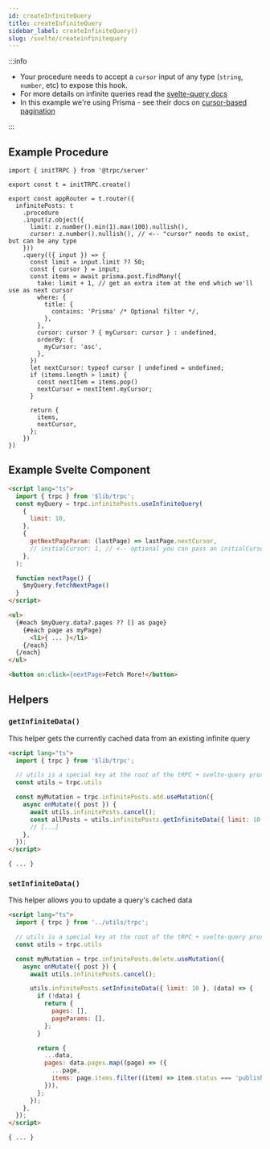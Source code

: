 ```yaml
---
id: createInfiniteQuery
title: createInfiniteQuery
sidebar_label: createInfiniteQuery()
slug: /svelte/createinfinitequery
---
```


:::info

- Your procedure needs to accept a `cursor` input of any type (`string`, `number`, etc) to expose this hook.
- For more details on infinite queries read the [svelte-query docs](https://tanstack.com/query/v4/docs/svelte/examples/svelte/load-more-infinite-scroll)
- In this example we're using Prisma - see their docs on [cursor-based pagination](https://www.prisma.io/docs/concepts/components/prisma-client/pagination#cursor-based-pagination)

:::

## Example Procedure

```tsx title='src/lib/server/trpc.ts'
import { initTRPC } from '@trpc/server'

export const t = initTRPC.create()

export const appRouter = t.router({
  infinitePosts: t
    .procedure
    .input(z.object({
      limit: z.number().min(1).max(100).nullish(),
      cursor: z.number().nullish(), // <-- "cursor" needs to exist, but can be any type
    }))
    .query(({ input }) => {
      const limit = input.limit ?? 50;
      const { cursor } = input;
      const items = await prisma.post.findMany({
        take: limit + 1, // get an extra item at the end which we'll use as next cursor
        where: {
          title: {
            contains: 'Prisma' /* Optional filter */,
          },
        },
        cursor: cursor ? { myCursor: cursor } : undefined,
        orderBy: {
          myCursor: 'asc',
        },
      })
      let nextCursor: typeof cursor | undefined = undefined;
      if (items.length > limit) {
        const nextItem = items.pop()
        nextCursor = nextItem!.myCursor;
      }

      return {
        items,
        nextCursor,
      };
    })
})
```

## Example Svelte Component

```html title='src/lib/MyComponent.svelte'
<script lang="ts">
  import { trpc } from '$lib/trpc';
  const myQuery = trpc.infinitePosts.useInfiniteQuery(
    {
      limit: 10,
    },
    {
      getNextPageParam: (lastPage) => lastPage.nextCursor,
      // initialCursor: 1, // <-- optional you can pass an initialCursor
    },
  );

  function nextPage() {
    $myQuery.fetchNextPage()
  }
</script>

<ul>
  {#each $myQuery.data?.pages ?? [] as page}
    {#each page as myPage}
      <li>{ ... }</li>
    {/each}
  {/each}
</ul>

<button on:click={nextPage>Fetch More!</button>
```

## Helpers

### `getInfiniteData()`

This helper gets the currently cached data from an existing infinite query

```html title='src/components/MyComponent.svelte'
<script lang="ts">
  import { trpc } from '$lib/trpc';

  // utils is a special key at the root of the tRPC + svelte-query proxy with helper methods
  const utils = trpc.utils

  const myMutation = trpc.infinitePosts.add.useMutation({
    async onMutate({ post }) {
      await utils.infinitePosts.cancel();
      const allPosts = utils.infinitePosts.getInfiniteData({ limit: 10 });
      // [...]
    },
  });
</script>

{ ... }
```

### `setInfiniteData()`

This helper allows you to update a query's cached data

```html title='src/components/MyComponent.svelte'
<script lang="ts">
  import { trpc } from '../utils/trpc';

  // utils is a special key at the root of the tRPC + svelte-query proxy with helper methods
  const utils = trpc.utils

  const myMutation = trpc.infinitePosts.delete.useMutation({
    async onMutate({ post }) {
      await utils.infinitePosts.cancel();

      utils.infinitePosts.setInfiniteData({ limit: 10 }, (data) => {
        if (!data) {
          return {
            pages: [],
            pageParams: [],
          };
        }

        return {
          ...data,
          pages: data.pages.map((page) => ({
            ...page,
            items: page.items.filter((item) => item.status === 'published'),
          })),
        };
      });
    },
  });
</script>

{ ... }
```
